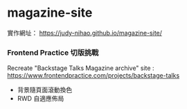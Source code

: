 # magazine-site

實作網址： https://judy-nihao.github.io/magazine-site/

### Frontend Practice 切版挑戰
Recreate "Backstage Talks
Magazine archive" site : https://www.frontendpractice.com/projects/backstage-talks

- 背景隨頁面滾動換色
- RWD 自適應佈局